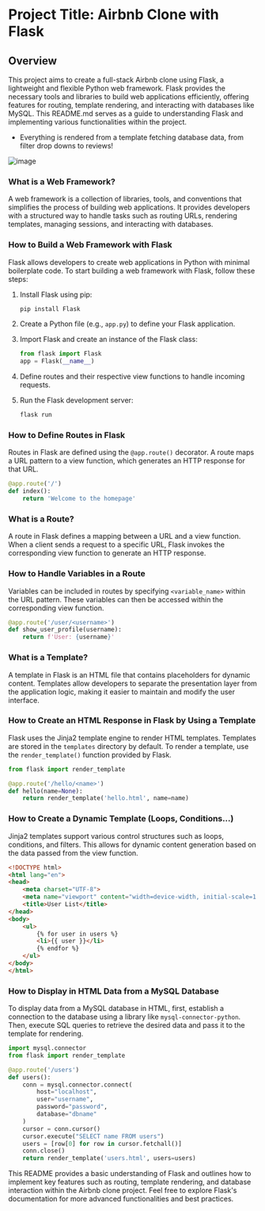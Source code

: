 # Project Title: Airbnb Clone with Flask

## Overview

This project aims to create a full-stack Airbnb clone using Flask, a lightweight and flexible Python web framework. Flask provides the necessary tools and libraries to build web applications efficiently, offering features for routing, template rendering, and interacting with databases like MySQL. This README.md serves as a guide to understanding Flask and implementing various functionalities within the project.

- Everything is rendered from a template fetching database data, from filter drop downs to reviews!
  
![image](https://github.com/LWSSIM/AirBnB_clone_v2/assets/127129101/d48f5d46-3650-489c-984c-e9653a5a6fb8)


### What is a Web Framework?

A web framework is a collection of libraries, tools, and conventions that simplifies the process of building web applications. It provides developers with a structured way to handle tasks such as routing URLs, rendering templates, managing sessions, and interacting with databases.

### How to Build a Web Framework with Flask

Flask allows developers to create web applications in Python with minimal boilerplate code. To start building a web framework with Flask, follow these steps:

1. Install Flask using pip:
   
   ```bash
   pip install Flask
   ```

2. Create a Python file (e.g., `app.py`) to define your Flask application.

3. Import Flask and create an instance of the Flask class:

   ```python
   from flask import Flask
   app = Flask(__name__)
   ```

4. Define routes and their respective view functions to handle incoming requests.

5. Run the Flask development server:

   ```bash
   flask run
   ```

### How to Define Routes in Flask

Routes in Flask are defined using the `@app.route()` decorator. A route maps a URL pattern to a view function, which generates an HTTP response for that URL.

```python
@app.route('/')
def index():
    return 'Welcome to the homepage'
```

### What is a Route?

A route in Flask defines a mapping between a URL and a view function. When a client sends a request to a specific URL, Flask invokes the corresponding view function to generate an HTTP response.

### How to Handle Variables in a Route

Variables can be included in routes by specifying `<variable_name>` within the URL pattern. These variables can then be accessed within the corresponding view function.

```python
@app.route('/user/<username>')
def show_user_profile(username):
    return f'User: {username}'
```

### What is a Template?

A template in Flask is an HTML file that contains placeholders for dynamic content. Templates allow developers to separate the presentation layer from the application logic, making it easier to maintain and modify the user interface.

### How to Create an HTML Response in Flask by Using a Template

Flask uses the Jinja2 template engine to render HTML templates. Templates are stored in the `templates` directory by default. To render a template, use the `render_template()` function provided by Flask.

```python
from flask import render_template

@app.route('/hello/<name>')
def hello(name=None):
    return render_template('hello.html', name=name)
```

### How to Create a Dynamic Template (Loops, Conditions...)

Jinja2 templates support various control structures such as loops, conditions, and filters. This allows for dynamic content generation based on the data passed from the view function.

```html
<!DOCTYPE html>
<html lang="en">
<head>
    <meta charset="UTF-8">
    <meta name="viewport" content="width=device-width, initial-scale=1.0">
    <title>User List</title>
</head>
<body>
    <ul>
        {% for user in users %}
        <li>{{ user }}</li>
        {% endfor %}
    </ul>
</body>
</html>
```

### How to Display in HTML Data from a MySQL Database

To display data from a MySQL database in HTML, first, establish a connection to the database using a library like `mysql-connector-python`. Then, execute SQL queries to retrieve the desired data and pass it to the template for rendering.

```python
import mysql.connector
from flask import render_template

@app.route('/users')
def users():
    conn = mysql.connector.connect(
        host="localhost",
        user="username",
        password="password",
        database="dbname"
    )
    cursor = conn.cursor()
    cursor.execute("SELECT name FROM users")
    users = [row[0] for row in cursor.fetchall()]
    conn.close()
    return render_template('users.html', users=users)
```

This README provides a basic understanding of Flask and outlines how to implement key features such as routing, template rendering, and database interaction within the Airbnb clone project. Feel free to explore Flask's documentation for more advanced functionalities and best practices.
